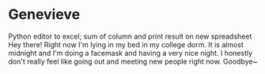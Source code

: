 # Genevieve
Python editor to excel; sum of column and print result on new spreadsheet
Hey there! 
Right now I'm lying in my bed in my college dorm.  It is almost midnight and I'm doing a facemask and having a very nice night.  I honestly don't really feel like going out and meeting new people right now.  Goodbye~
